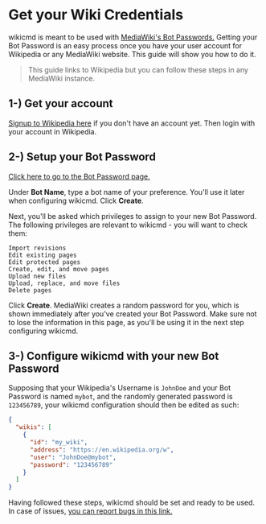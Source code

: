 # Get your Wiki Credentials

wikicmd is meant to be used with [MediaWiki's Bot Passwords.](https://www.mediawiki.org/wiki/Manual:Bot_passwords) Getting your Bot Password is an easy process once you have your user account for Wikipedia or any MediaWiki website. This guide will show you how to do it.

> This guide links to Wikipedia but you can follow these steps in any MediaWiki instance.

## 1-) Get your account

[Signup to Wikipedia here](https://en.wikipedia.org/w/index.php?title=Special:CreateAccount) if you don't have an account yet. Then login with your account in Wikipedia.

## 2-) Setup your Bot Password

[Click here to go to the Bot Password page.](https://en.wikipedia.org/wiki/Special:BotPasswords)

Under **Bot Name**, type a bot name of your preference. You'll use it later when configuring wikicmd. Click **Create**.

Next, you'll be asked which privileges to assign to your new Bot Password. The following privileges are relevant to wikicmd - you will want to check them:

```
Import revisions
Edit existing pages
Edit protected pages
Create, edit, and move pages
Upload new files
Upload, replace, and move files
Delete pages
```

Click **Create**. MediaWiki creates a random password for you, which is shown immediately after you've created your Bot Password. Make sure not to lose the information in this page, as you'll be using it in the next step configuring wikicmd.

## 3-) Configure wikicmd with your new Bot Password

Supposing that your Wikipedia's Username is `JohnDoe` and your Bot Password is named `mybot`, and the randomly generated password is `123456789`, your wikicmd configuration should then be edited as such:

```json
{
  "wikis": [
    {
      "id": "my_wiki",
      "address": "https://en.wikipedia.org/w",
      "user": "JohnDoe@mybot",
      "password": "123456789"
    }
  ]
}
```

Having followed these steps, wikicmd should be set and ready to be used. In case of issues, [you can report bugs in this link.](https://github.com/dhuan/wikicmd/issues)
